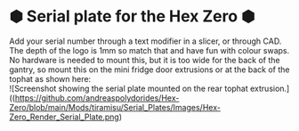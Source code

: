 # &#x2B22; Serial plate for the Hex Zero &#x2B22;
Add your serial number through a text modifier in a slicer, or through CAD. The depth of the logo is 1mm so match that and have fun with colour swaps. 
</br>
No hardware is needed to mount this, but it is too wide for the back of the gantry, so mount this on the mini fridge door extrusions or at the back of the tophat as shown here:
</br>
![Screenshot showing the serial plate mounted on the rear tophat extrusion.]((https://github.com/andreaspolydorides/Hex-Zero/blob/main/Mods/tiramisu/Serial_Plates/Images/Hex-Zero_Render_Serial_Plate.png)
